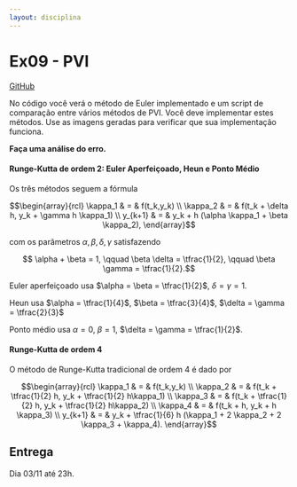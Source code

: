 ```yaml
---
layout: disciplina
---
```


# Ex09 - PVI

[GitHub](https://classroom.github.com/a/s0fliMKN)

No código você verá o método de Euler implementado e um script de comparação entre
vários métodos de PVI. Você deve implementar estes métodos. Use as imagens geradas para
verificar que sua implementação funciona.

**Faça uma análise do erro.**

#### Runge-Kutta de ordem 2: Euler Aperfeiçoado, Heun e Ponto Médio

Os três métodos seguem a fórmula

$$\begin{array}{rcl}
\kappa_1 & = & f(t_k,y_k) \\
\kappa_2 & = & f(t_k + \delta h, y_k + \gamma h \kappa_1) \\
 y_{k+1} & = & y_k + h (\alpha \kappa_1 + \beta \kappa_2),
\end{array}$$

com os parâmetros $\alpha, \beta, \delta, \gamma$ satisfazendo

$$ \alpha + \beta = 1, \qquad
\beta \delta = \tfrac{1}{2}, \qquad
\beta \gamma = \tfrac{1}{2}.$$

Euler aperfeiçoado usa $\alpha = \beta = \tfrac{1}{2}$, $\delta = \gamma = 1$.

Heun usa $\alpha = \tfrac{1}{4}$, $\beta = \tfrac{3}{4}$, $\delta = \gamma = \tfrac{2}{3}$

Ponto médio usa $\alpha = 0$, $\beta = 1$, $\delta = \gamma = \tfrac{1}{2}$.

#### Runge-Kutta de ordem 4

O método de Runge-Kutta tradicional de ordem 4 é dado por

$$\begin{array}{rcl}
\kappa_1 & = & f(t_k,y_k) \\
\kappa_2 & = & f(t_k + \tfrac{1}{2} h, y_k + \tfrac{1}{2} h\kappa_1) \\
\kappa_3 & = & f(t_k + \tfrac{1}{2} h, y_k + \tfrac{1}{2} h\kappa_2) \\
\kappa_4 & = & f(t_k + h, y_k + h \kappa_3) \\
 y_{k+1} & = & y_k + \tfrac{1}{6} h (\kappa_1 + 2 \kappa_2 + 2 \kappa_3 + \kappa_4).
\end{array}$$

## Entrega

Dia 03/11 até 23h.
